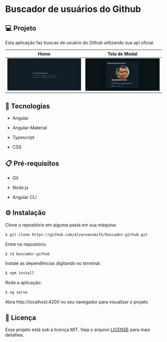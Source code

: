 # Buscador de usuários do Github

## 💻 Projeto

Esta aplicação faz buscas de usuário do Github utilizando sua api oficial.

| Home  |  Tela de Modal |
|---|---|
| ![home.gif](https://github.com/alvaroaxsmith/buscador-github/blob/main/.github/images/home.gif)  | ![dialog.gif](https://github.com/alvaroaxsmith/buscador-github/blob/main/.github/images/dialog.gif)  |

## :rocket: Tecnologias

- Angular
 
- Angular-Material
 
- Typescript

- CSS


## :clipboard: Pré-requisitos

- Git

- Node.js

- Angular CLI

## ⚙️ Instalação

Clone o repositório em alguma pasta em sua máquina:
```bash
$ git clone https://github.com/alvaroaxsmith/buscador-github.git
```
Entre no repositório:
```bash
$ cd buscador-github
```
Instale as dependências digitando no terminal:
```bash
$ npm install
```
Rode a aplicação:
```bash
$ ng serve
```
Abra http://localhost:4200 no seu navegador para visualizar o projeto


## :memo: Licença

Esse projeto está sob a licença MIT. Veja o arquivo [LICENSE](https://github.com/alvaroaxsmith/buscador-github/blob/main/LICENSE) para mais detalhes.
